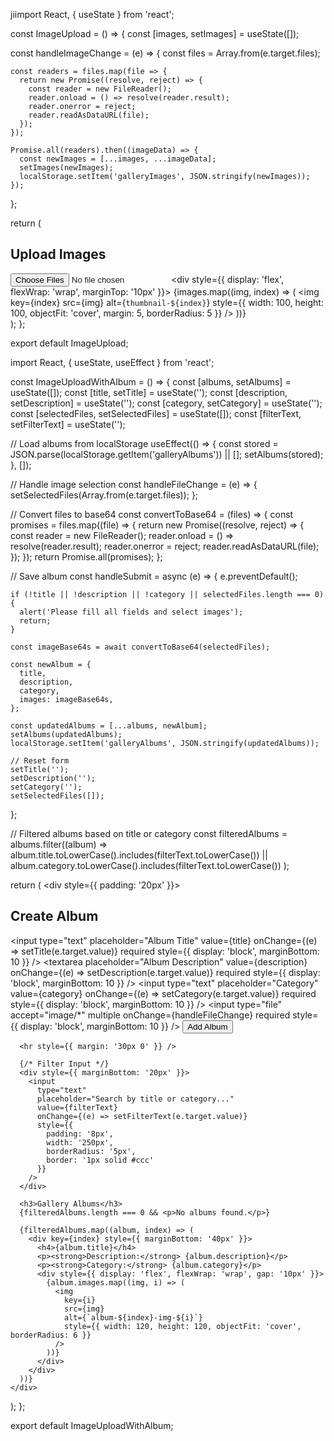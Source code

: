 jiimport React, { useState } from 'react';

const ImageUpload = () => {
  const [images, setImages] = useState([]);

  const handleImageChange = (e) => {
    const files = Array.from(e.target.files);

    const readers = files.map(file => {
      return new Promise((resolve, reject) => {
        const reader = new FileReader();
        reader.onload = () => resolve(reader.result);
        reader.onerror = reject;
        reader.readAsDataURL(file);
      });
    });

    Promise.all(readers).then((imageData) => {
      const newImages = [...images, ...imageData];
      setImages(newImages);
      localStorage.setItem('galleryImages', JSON.stringify(newImages));
    });
  };

  return (
    <div>
      <h2>Upload Images</h2>
      <input type="file" accept="image/*" multiple onChange={handleImageChange} />
      <div style={{ display: 'flex', flexWrap: 'wrap', marginTop: '10px' }}>
        {images.map((img, index) => (
          <img
            key={index}
            src={img}
            alt={`thumbnail-${index}`}
            style={{ width: 100, height: 100, objectFit: 'cover', margin: 5, borderRadius: 5 }}
          />
        ))}
      </div>
    </div>
  );
};

export default ImageUpload;




import React, { useState, useEffect } from 'react';

const ImageUploadWithAlbum = () => {
  const [albums, setAlbums] = useState([]);
  const [title, setTitle] = useState('');
  const [description, setDescription] = useState('');
  const [category, setCategory] = useState('');
  const [selectedFiles, setSelectedFiles] = useState([]);
  const [filterText, setFilterText] = useState('');

  // Load albums from localStorage
  useEffect(() => {
    const stored = JSON.parse(localStorage.getItem('galleryAlbums')) || [];
    setAlbums(stored);
  }, []);

  // Handle image selection
  const handleFileChange = (e) => {
    setSelectedFiles(Array.from(e.target.files));
  };

  // Convert files to base64
  const convertToBase64 = (files) => {
    const promises = files.map((file) => {
      return new Promise((resolve, reject) => {
        const reader = new FileReader();
        reader.onload = () => resolve(reader.result);
        reader.onerror = reject;
        reader.readAsDataURL(file);
      });
    });
    return Promise.all(promises);
  };

  // Save album
  const handleSubmit = async (e) => {
    e.preventDefault();

    if (!title || !description || !category || selectedFiles.length === 0) {
      alert('Please fill all fields and select images');
      return;
    }

    const imageBase64s = await convertToBase64(selectedFiles);

    const newAlbum = {
      title,
      description,
      category,
      images: imageBase64s,
    };

    const updatedAlbums = [...albums, newAlbum];
    setAlbums(updatedAlbums);
    localStorage.setItem('galleryAlbums', JSON.stringify(updatedAlbums));

    // Reset form
    setTitle('');
    setDescription('');
    setCategory('');
    setSelectedFiles([]);
  };

  // Filtered albums based on title or category
  const filteredAlbums = albums.filter((album) =>
    album.title.toLowerCase().includes(filterText.toLowerCase()) ||
    album.category.toLowerCase().includes(filterText.toLowerCase())
  );

  return (
    <div style={{ padding: '20px' }}>
      <h2>Create Album</h2>
      <form onSubmit={handleSubmit}>
        <input
          type="text"
          placeholder="Album Title"
          value={title}
          onChange={(e) => setTitle(e.target.value)}
          required
          style={{ display: 'block', marginBottom: 10 }}
        />
        <textarea
          placeholder="Album Description"
          value={description}
          onChange={(e) => setDescription(e.target.value)}
          required
          style={{ display: 'block', marginBottom: 10 }}
        />
        <input
          type="text"
          placeholder="Category"
          value={category}
          onChange={(e) => setCategory(e.target.value)}
          required
          style={{ display: 'block', marginBottom: 10 }}
        />
        <input
          type="file"
          accept="image/*"
          multiple
          onChange={handleFileChange}
          required
          style={{ display: 'block', marginBottom: 10 }}
        />
        <button type="submit">Add Album</button>
      </form>

      <hr style={{ margin: '30px 0' }} />

      {/* Filter Input */}
      <div style={{ marginBottom: '20px' }}>
        <input
          type="text"
          placeholder="Search by title or category..."
          value={filterText}
          onChange={(e) => setFilterText(e.target.value)}
          style={{
            padding: '8px',
            width: '250px',
            borderRadius: '5px',
            border: '1px solid #ccc'
          }}
        />
      </div>

      <h3>Gallery Albums</h3>
      {filteredAlbums.length === 0 && <p>No albums found.</p>}

      {filteredAlbums.map((album, index) => (
        <div key={index} style={{ marginBottom: '40px' }}>
          <h4>{album.title}</h4>
          <p><strong>Description:</strong> {album.description}</p>
          <p><strong>Category:</strong> {album.category}</p>
          <div style={{ display: 'flex', flexWrap: 'wrap', gap: '10px' }}>
            {album.images.map((img, i) => (
              <img
                key={i}
                src={img}
                alt={`album-${index}-img-${i}`}
                style={{ width: 120, height: 120, objectFit: 'cover', borderRadius: 6 }}
              />
            ))}
          </div>
        </div>
      ))}
    </div>
  );
};

export default ImageUploadWithAlbum;
